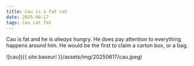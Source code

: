 ```yaml
---
title: Cau is a fat cat
date: 2025-06-17
tags: Cau cat fat
---
```


Cau is fat and he is *always* hungry. He does pay attention to everything happens around him. He would be the first to claim a carton box, or a bag.

![cau]({{ site.baseurl }}/assets/img/20250617/cau.jpeg)
